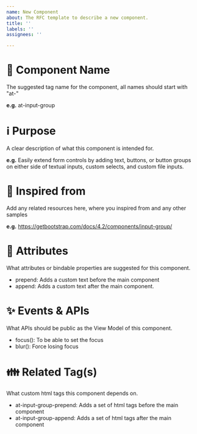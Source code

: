 ```yaml
---
name: New Component
about: The RFC template to describe a new component.
title: ''
labels: ''
assignees: ''

---
```


# :bell: Component Name

The suggested tag name for the component, all names should start with "at-"

**e.g.** at-input-group


# :information_source: Purpose

A clear description of what this component is intended for.

**e.g.** Easily extend form controls by adding text, buttons, or button groups on either side of textual inputs, custom selects, and custom file inputs.

# :link: Inspired from

Add any related resources here, where you inspired from and any other samples 

**e.g.** https://getbootstrap.com/docs/4.2/components/input-group/


# :mag_right: Attributes

What attributes or bindable properties are suggested for this component.

* prepend: Adds a custom text before the main component
* append: Adds a custom text after the main component.

# :sparkles: Events & APIs

What APIs should be public as the View Model of this component.

* focus(): To be able to set the focus
*  blur(): Force losing focus

# :family: Related Tag(s)

What custom html tags this component depends on.

* at-input-group-prepend: Adds a set of html tags before the main component
* at-input-group-append: Adds a set of html tags after the main component
